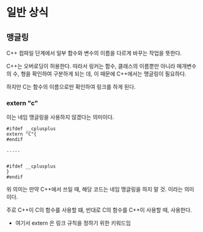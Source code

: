 # 일반 상식

## 맹글링

C++ 컴파일 단계에서 일부 함수와 변수의 이름을 다르게 바꾸는 작업을 뜻한다.

C++는 오버로딩이 허용한다. 따라서 링커는 함수, 클래스의 이름뿐만 아니라 매개변수의 수, 형을 확인하여 구분하게 되는 데, 이 때문에 C++에서는 맹글링이 필요하다.

하지만 C는 함수의 이름으로만 확인하여 링크를 하게 된다.

### extern "c"
이는 네임 맹글링을 사용하지 않겠다는 의미이다. 

    #ifdef __cplusplus
    extern "C"{
    #endif

    .....


    #ifdef __cplusplus
    }
    #endif

위 의미는  만약 C++에서 쓰일 때, 해당 코드는 네임 맹글링을 하지 말 것. 이라는 의미이다. 

주로 C++이 C의 함수를 사용할 떄, 반대로 C의 함수를 C++이 사용할 때, 사용한다.


* 여기서 extern 은 링크 규칙을 정하기 위한 키워드임

